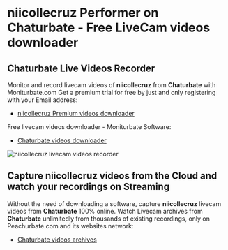 # niicollecruz Performer on Chaturbate - Free LiveCam videos downloader

## Chaturbate Live Videos Recorder

Monitor and record livecam videos of **niicollecruz** from **Chaturbate** with Moniturbate.com
Get a premium trial for free by just and only registering with your Email address:
* [niicollecruz Premium videos downloader](https://moniturbate.com/request-demo-licence-key.html)

Free livecam videos downloader - Moniturbate Software:
* [Chaturbate videos downloader](https://moniturbate.com/moniturbate-download-software.html)

![niicollecruz livecam videos recorder](https://peachurnet.com/templates/moniturbate-software.png)


## Capture niicollecruz videos from the Cloud and watch your recordings on Streaming

Without the need of downloading a software, capture **niicollecruz** livecam videos from **Chaturbate** 100% online.
Watch Livecam archives from **Chaturbate** unlimitedly from thousands of existing recordings, only on Peachurbate.com and its websites network:
* [Chaturbate videos archives](https://peachurnet.com/)